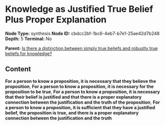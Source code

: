 # Knowledge as Justified True Belief Plus Proper Explanation

**Node Type:** synthesis
**Node ID:** cbdcc2bf-1bc6-4eb7-b7e1-25ae42d7b248
**Depth:** 5
**Terminal:** No

**Parent:** [Is there a distinction between simply true beliefs and robustly true beliefs for knowledge?](is-there-a-distinction-between-simply-true-beliefs-and-robustly-true-beliefs-for-knowledge-antithesis-1750c5f5-f6b8-4ca8-b598-55ff799b71b5.md)

## Content

**For a person to know a proposition, it is necessary that they believe the proposition**, **For a person to know a proposition, it is necessary for the proposition to be true**, **For a person to know a proposition, it is necessary that their belief is justified and that there is a proper explanatory connection between the justification and the truth of the proposition**, **For a person to know a proposition, it is sufficient that they have a justified belief, the proposition is true, and there is a proper explanatory connection between the justification and the truth**
